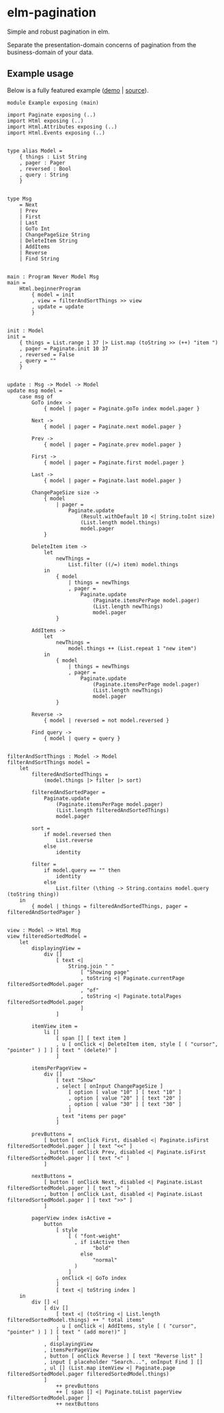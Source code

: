# elm-pagination

Simple and robust pagination in elm.

Separate the presentation-domain concerns of pagination from the business-domain of your data.

## Example usage

Below is a fully featured example ([demo](https://jschomay.github.io/elm-paginate/) | [source](https://github.com/jschomay/elm-paginate/blob/master/src/Example.elm)).


    module Example exposing (main)

    import Paginate exposing (..)
    import Html exposing (..)
    import Html.Attributes exposing (..)
    import Html.Events exposing (..)


    type alias Model =
        { things : List String
        , pager : Pager
        , reversed : Bool
        , query : String
        }


    type Msg
        = Next
        | Prev
        | First
        | Last
        | GoTo Int
        | ChangePageSize String
        | DeleteItem String
        | AddItems
        | Reverse
        | Find String


    main : Program Never Model Msg
    main =
        Html.beginnerProgram
            { model = init
            , view = filterAndSortThings >> view
            , update = update
            }


    init : Model
    init =
        { things = List.range 1 37 |> List.map (toString >> (++) "item ")
        , pager = Paginate.init 10 37
        , reversed = False
        , query = ""
        }


    update : Msg -> Model -> Model
    update msg model =
        case msg of
            GoTo index ->
                { model | pager = Paginate.goTo index model.pager }

            Next ->
                { model | pager = Paginate.next model.pager }

            Prev ->
                { model | pager = Paginate.prev model.pager }

            First ->
                { model | pager = Paginate.first model.pager }

            Last ->
                { model | pager = Paginate.last model.pager }

            ChangePageSize size ->
                { model
                    | pager =
                        Paginate.update
                            (Result.withDefault 10 <| String.toInt size)
                            (List.length model.things)
                            model.pager
                }

            DeleteItem item ->
                let
                    newThings =
                        List.filter ((/=) item) model.things
                in
                    { model
                        | things = newThings
                        , pager =
                            Paginate.update
                                (Paginate.itemsPerPage model.pager)
                                (List.length newThings)
                                model.pager
                    }

            AddItems ->
                let
                    newThings =
                        model.things ++ (List.repeat 1 "new item")
                in
                    { model
                        | things = newThings
                        , pager =
                            Paginate.update
                                (Paginate.itemsPerPage model.pager)
                                (List.length newThings)
                                model.pager
                    }

            Reverse ->
                { model | reversed = not model.reversed }

            Find query ->
                { model | query = query }


    filterAndSortThings : Model -> Model
    filterAndSortThings model =
        let
            filteredAndSortedThings =
                (model.things |> filter |> sort)

            filteredAndSortedPager =
                Paginate.update
                    (Paginate.itemsPerPage model.pager)
                    (List.length filteredAndSortedThings)
                    model.pager

            sort =
                if model.reversed then
                    List.reverse
                else
                    identity

            filter =
                if model.query == "" then
                    identity
                else
                    List.filter (\thing -> String.contains model.query (toString thing))
        in
            { model | things = filteredAndSortedThings, pager = filteredAndSortedPager }


    view : Model -> Html Msg
    view filteredSortedModel =
        let
            displayingView =
                div []
                    [ text <|
                        String.join " "
                            [ "Showing page"
                            , toString <| Paginate.currentPage filteredSortedModel.pager
                            , "of"
                            , toString <| Paginate.totalPages filteredSortedModel.pager
                            ]
                    ]

            itemView item =
                li []
                    [ span [] [ text item ]
                    , u [ onClick <| DeleteItem item, style [ ( "cursor", "pointer" ) ] ] [ text " (delete)" ]
                    ]

            itemsPerPageView =
                div []
                    [ text "Show"
                    , select [ onInput ChangePageSize ]
                        [ option [ value "10" ] [ text "10" ]
                        , option [ value "20" ] [ text "20" ]
                        , option [ value "30" ] [ text "30" ]
                        ]
                    , text "items per page"
                    ]

            prevButtons =
                [ button [ onClick First, disabled <| Paginate.isFirst filteredSortedModel.pager ] [ text "<<" ]
                , button [ onClick Prev, disabled <| Paginate.isFirst filteredSortedModel.pager ] [ text "<" ]
                ]

            nextButtons =
                [ button [ onClick Next, disabled <| Paginate.isLast filteredSortedModel.pager ] [ text ">" ]
                , button [ onClick Last, disabled <| Paginate.isLast filteredSortedModel.pager ] [ text ">>" ]
                ]

            pagerView index isActive =
                button
                    [ style
                        [ ( "font-weight"
                          , if isActive then
                                "bold"
                            else
                                "normal"
                          )
                        ]
                    , onClick <| GoTo index
                    ]
                    [ text <| toString index ]
        in
            div [] <|
                [ div []
                    [ text <| (toString <| List.length filteredSortedModel.things) ++ " total items"
                    , u [ onClick <| AddItems, style [ ( "cursor", "pointer" ) ] ] [ text " (add more!)" ]
                    ]
                , displayingView
                , itemsPerPageView
                , button [ onClick Reverse ] [ text "Reverse list" ]
                , input [ placeholder "Search...", onInput Find ] []
                , ul [] (List.map itemView <| Paginate.page filteredSortedModel.pager filteredSortedModel.things)
                ]
                    ++ prevButtons
                    ++ [ span [] <| Paginate.toList pagerView filteredSortedModel.pager ]
                    ++ nextButtons

